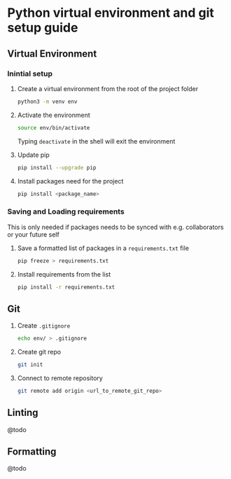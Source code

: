 # Python virtual environment and git setup guide

## Virtual Environment

### Inintial setup

1. Create a virtual environment from the root of the project folder

    ```sh
    python3 -m venv env
    ```

2. Activate the environment

    ```sh
    source env/bin/activate
    ```

    Typing `deactivate` in the shell will exit the environment

3. Update pip

    ```sh
    pip install --upgrade pip
    ```

4. Install packages need for the project

    ```sh
    pip install <package_name>
    ```

### Saving and Loading requirements

This is only needed if packages needs to be synced with e.g. collaborators or your future self

1. Save a formatted list of packages in a `requirements.txt` file

    ```sh
    pip freeze > requirements.txt
    ```

1. Install requirements from the list

    ```sh
    pip install -r requirements.txt
    ```

## Git

1. Create `.gitignore`

    ```sh
    echo env/ > .gitignore
    ```

2. Create git repo

    ```sh
    git init
    ````

3. Connect to remote repository

   ```sh
   git remote add origin <url_to_remote_git_repo>

## Linting

@todo

## Formatting

@todo
